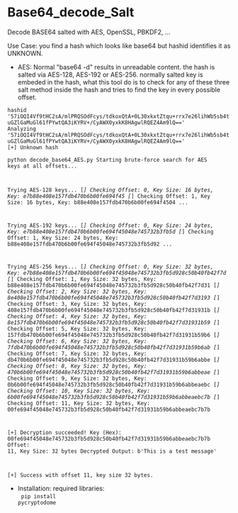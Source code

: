 # Base64_decode_Salt
Decode BASE64 salted with AES, OpenSSL, PBKDF2, ...

Use Case: you find a hash which looks like base64 but hashid identifies it as UNKNOWN. 
- AES: 
Normal "base64 -d" results in unreadable content. the hash is salted via AES-128, AES-192 or AES-256. normally salted key is embeded in the hash, what this tool do is to check for any of these three salt method inside the hash and tries to find the key in every possible offset.


<code>hashid '57iOQI4Vf9tHC2sA/mlPRQSOdFcys/tdkoxQtA+0L30xkxtZtqu+rrx7e26lihWb5sb4tuGZlGaMuGl61fPYwtQA3iKYRV+/CyAWX0yxkK8HAgwlRQEZ4Am9lQ=='
Analyzing '57iOQI4Vf9tHC2sA/mlPRQSOdFcys/tdkoxQtA+0L30xkxtZtqu+rrx7e26lihWb5sb4tuGZlGaMuGl61fPYwtQA3iKYRV+/CyAWX0yxkK8HAgwlRQEZ4Am9lQ=='
[+] Unknown hash</code>

<code>python decode_base64_AES.py 
Starting brute-force search for AES keys at all offsets...

Trying AES-128 keys...
[*] Checking Offset: 0, Key Size: 16 bytes, Key: e7b88e408e157fdb470b6b00fe694f45
[*] Checking Offset: 1, Key Size: 16 bytes, Key: b88e408e157fdb470b6b00fe694f4504
...

Trying AES-192 keys...
[*] Checking Offset: 0, Key Size: 24 bytes, Key: e7b88e408e157fdb470b6b00fe694f45048e745732b3fb5d
[*] Checking Offset: 1, Key Size: 24 bytes, Key: b88e408e157fdb470b6b00fe694f45048e745732b3fb5d92
...

Trying AES-256 keys...
[*] Checking Offset: 0, Key Size: 32 bytes, Key: e7b88e408e157fdb470b6b00fe694f45048e745732b3fb5d928c50b40fb42f7d
[*] Checking Offset: 1, Key Size: 32 bytes, Key: b88e408e157fdb470b6b00fe694f45048e745732b3fb5d928c50b40fb42f7d31
[*] Checking Offset: 2, Key Size: 32 bytes, Key: 8e408e157fdb470b6b00fe694f45048e745732b3fb5d928c50b40fb42f7d3193
[*] Checking Offset: 3, Key Size: 32 bytes, Key: 408e157fdb470b6b00fe694f45048e745732b3fb5d928c50b40fb42f7d31931b
[*] Checking Offset: 4, Key Size: 32 bytes, Key: 8e157fdb470b6b00fe694f45048e745732b3fb5d928c50b40fb42f7d31931b59
[*] Checking Offset: 5, Key Size: 32 bytes, Key: 157fdb470b6b00fe694f45048e745732b3fb5d928c50b40fb42f7d31931b59b6
[*] Checking Offset: 6, Key Size: 32 bytes, Key: 7fdb470b6b00fe694f45048e745732b3fb5d928c50b40fb42f7d31931b59b6ab
[*] Checking Offset: 7, Key Size: 32 bytes, Key: db470b6b00fe694f45048e745732b3fb5d928c50b40fb42f7d31931b59b6abbe
[*] Checking Offset: 8, Key Size: 32 bytes, Key: 470b6b00fe694f45048e745732b3fb5d928c50b40fb42f7d31931b59b6abbeae
[*] Checking Offset: 9, Key Size: 32 bytes, Key: 0b6b00fe694f45048e745732b3fb5d928c50b40fb42f7d31931b59b6abbeaebc
[*] Checking Offset: 10, Key Size: 32 bytes, Key: 6b00fe694f45048e745732b3fb5d928c50b40fb42f7d31931b59b6abbeaebc7b
[*] Checking Offset: 11, Key Size: 32 bytes, Key: 00fe694f45048e745732b3fb5d928c50b40fb42f7d31931b59b6abbeaebc7b7b

[+] Decryption succeeded!
Key (Hex): 00fe694f45048e745732b3fb5d928c50b40fb42f7d31931b59b6abbeaebc7b7b
Offset: 11, Key Size: 32 bytes
Decrypted Output: b'This is a test message'

[+] Success with offset 11, key size 32 bytes.</code>

- Installation:
  required libraries:<br>
  <code> pip install pycryptodome </code>

